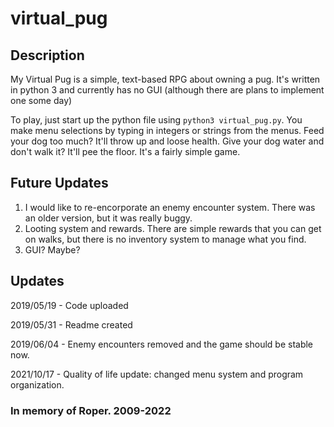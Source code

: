 # virtual_pug

##  Description ##
My Virtual Pug is a simple, text-based RPG about owning a pug.
It's written in python 3 and currently has no GUI (although there are plans to implement one some day)

To play, just start up the python file using `python3 virtual_pug.py`. You make menu selections by typing in integers or strings from the menus.
Feed your dog too much? It'll throw up and loose health. Give your dog water and don't walk it? It'll pee the floor.
It's a fairly simple game.

## Future Updates ##
1. I would like to re-encorporate an enemy encounter system. There was an older version, but it was really buggy.
2. Looting system and rewards. There are simple rewards that you can get on walks, but there is no inventory system to manage what you find.
3. GUI? Maybe?

## Updates ##

2019/05/19 - Code uploaded

2019/05/31 - Readme created

2019/06/04 - Enemy encounters removed and the game should be stable now.

2021/10/17 - Quality of life update: changed menu system and program organization.

### In memory of Roper. 2009-2022
